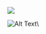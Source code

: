 ![](https://komarev.com/ghpvc/?username=devarshi-ap&label=Live+Page+Hits+Counter&color=blueviolet)

![Alt Text](https://2img.net/h/i1169.photobucket.com/albums/r511/InsomniaChaos/squirtle-party.gif)\
